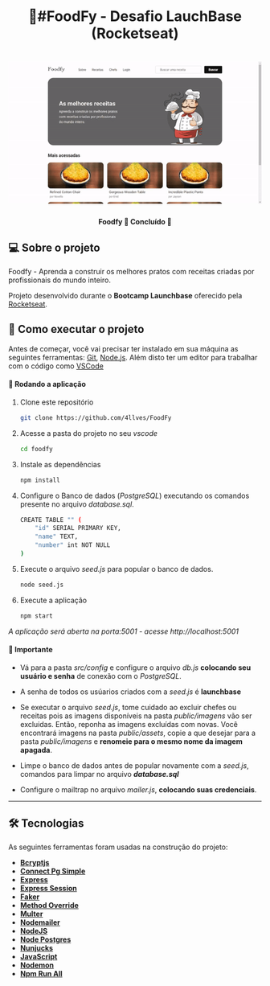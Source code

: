 
<h1 align="center">
  🍛#FoodFy - Desafio LauchBase (Rocketseat)
</h1>

<p></p>

<h1 align="center">
    <img alt="Home Page" src="https://github.com/4llves/FoodFy/blob/master/.github/homePage.gif" />
</h1>

<h4 align="center"> 
	Foodfy 🍛 Concluído 🚀
</h4>

## 💻 Sobre o projeto

Foodfy - Aprenda a construir os melhores pratos com receitas criadas por profissionais do mundo inteiro.

Projeto desenvolvido durante o **Bootcamp Launchbase** oferecido pela [Rocketseat](https://rocketseat.com.br/).

## 🚀 Como executar o projeto

Antes de começar, você vai precisar ter instalado em sua máquina as seguintes ferramentas:
[Git](https://git-scm.com), [Node.js](https://nodejs.org/en/). 
Além disto ter um editor para trabalhar com o código como [VSCode](https://code.visualstudio.com/)

#### 🧭 Rodando a aplicação

1. Clone este repositório

	```bash
	git clone https://github.com/4llves/FoodFy
	```

2. Acesse a pasta do projeto no seu *vscode*

	```bash
	cd foodfy
	```

3. Instale as dependências

	```bash
	npm install
	```

4. Configure o Banco de dados (*PostgreSQL*) executando os comandos presente no arquivo *database.sql*.

	```bash
	CREATE TABLE "" (
	    "id" SERIAL PRIMARY KEY,
	    "name" TEXT,
	    "number" int NOT NULL
	)
	```

5. Execute o arquivo *seed.js* para popular o banco de dados.

	```bash
	node seed.js
	```
	

6. Execute a aplicação 

	```bash
	npm start
	```

*A aplicação será aberta na porta:5001 - acesse http://localhost:5001*



#### 📌 Importante

- Vá para a pasta *src/config* e configure o arquivo *db.js* **colocando seu usuário e senha** de conexão com o *PostgreSQL*.

- A senha de todos os usúarios criados com a *seed.js* é **launchbase**

- Se executar o arquivo *seed.js*, tome cuidado ao excluir chefes ou receitas pois as imagens disponíveis na pasta *public/imagens* vão ser excluidas. Então, reponha as imagens excluídas com novas. Você encontrará imagens na pasta *public/assets*, copie a que desejar para a pasta *public/imagens* e **renomeie para o mesmo nome da imagem apagada**.

- Limpe o banco de dados antes de popular novamente com a *seed.js*, comandos para limpar no arquivo ***database.sql***

- Configure o mailtrap no arquivo *mailer.js*, **colocando suas credenciais**.

---

## 🛠 Tecnologias

As seguintes ferramentas foram usadas na construção do projeto:
-   **[Bcryptjs](https://github.com/kelektiv/node.bcrypt.js/)**
-   **[Connect Pg Simple](https://github.com/voxpelli/node-connect-pg-simple)**
-   **[Express](https://expressjs.com/)**
-   **[Express Session](https://github.com/expressjs/session)**
-   **[Faker](https://www.npmjs.com/package/faker)**
-   **[Method Override](https://www.npmjs.com/package/method-override)**
-   **[Multer](https://www.npmjs.com/package/multer)**
-   **[Nodemailer](https://github.com/nodemailer/nodemailer)**
-   **[NodeJS](https://nodejs.org/en/)**
-   **[Node Postgres](https://github.com/brianc/node-postgres)**
-   **[Nunjucks](https://github.com/mozilla/nunjucks)**
-   **[JavaScript](https://www.javascript.com/)**
-   **[Nodemon](https://www.npmjs.com/package/nodemon)**
-   **[Npm Run All](https://www.npmjs.com/package/npm-run-all)**
